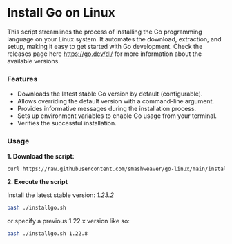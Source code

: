 # Install Go on Linux

This script streamlines the process of installing the Go programming language on your Linux system. It automates the download, extraction, and setup, making it easy to get started with Go development. Check the releases page here https://go.dev/dl/ for more information about the available versions.

### Features

- Downloads the latest stable Go version by default (configurable).
- Allows overriding the default version with a command-line argument.
- Provides informative messages during the installation process.
- Sets up environment variables to enable Go usage from your terminal.
- Verifies the successful installation.

### Usage

**1. Download the script:**

```bash
curl https://raw.githubusercontent.com/smashweaver/go-linux/main/install.sh > installgo.sh
```

**2. Execute the script**

Install the latest stable version: _1.23.2_

```bash
bash ./installgo.sh
```

or specify a previous 1.22.x version like so:

```bash
bash ./installgo.sh 1.22.8
```

